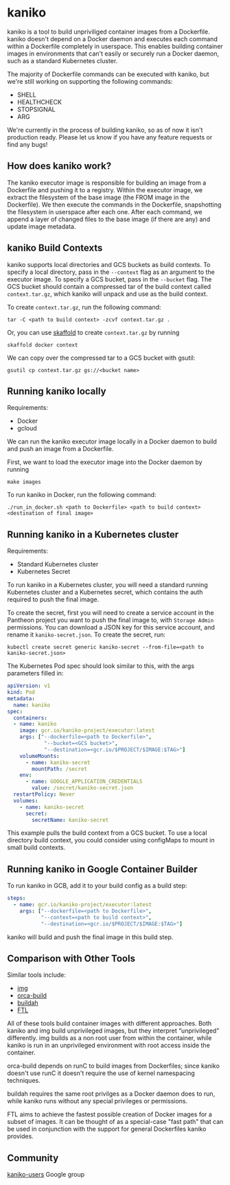 # kaniko

kaniko is a tool to build unpriviliged container images from a Dockerfile.
kaniko doesn't depend on a Docker daemon and executes each command within a Dockerfile completely in userspace.
This enables building container images in environments that can't easily or securely run a Docker daemon, such as a standard Kubernetes cluster. 

The majority of Dockerfile commands can be executed with kaniko, but we're still working on supporting the following commands:
* SHELL
* HEALTHCHECK
* STOPSIGNAL
* ARG

We're currently in the process of building kaniko, so as of now it isn't production ready.
Please let us know if you have any feature requests or find any bugs!

## How does kaniko work?

The kaniko executor image is responsible for building an image from a Dockerfile and pushing it to a registry.
Within the executor image, we extract the filesystem of the base image (the FROM image in the Dockerfile).
We then execute the commands in the Dockerfile, snapshotting the filesystem in userspace after each one.
After each command, we append a layer of changed files to the base image (if there are any) and update image metadata.

## kaniko Build Contexts
kaniko supports local directories and GCS buckets as build contexts. To specify a local directory, pass in the `--context` flag as an argument to the executor image.
To specify a GCS bucket, pass in the `--bucket` flag.
The GCS bucket should contain a compressed tar of the build context called `context.tar.gz`, which kaniko will unpack and use as the build context. 

To create `context.tar.gz`, run the following command:
```shell
tar -C <path to build context> -zcvf context.tar.gz .
```

Or, you can use [skaffold](https://github.com/GoogleCloudPlatform/skaffold) to create `context.tar.gz` by running
```
skaffold docker context
```

We can copy over the compressed tar to a GCS bucket with gsutil:

```
gsutil cp context.tar.gz gs://<bucket name>
```

## Running kaniko locally

Requirements:
* Docker
* gcloud

We can run the kaniko executor image locally in a Docker daemon to build and push an image from a Dockerfile.

First, we want to load the executor image into the Docker daemon by running
```shell
make images
```

To run kaniko in Docker, run the following command:
```shell
./run_in_docker.sh <path to Dockerfile> <path to build context> <destination of final image>
```

## Running kaniko in a Kubernetes cluster

Requirements:
* Standard Kubernetes cluster
* Kubernetes Secret

To run kaniko in a Kubernetes cluster, you will need a standard running Kubernetes cluster and a Kubernetes secret, which contains the auth required to push the final image. 

To create the secret, first you will need to create a service account in the Pantheon project you want to push the final image to, with `Storage Admin` permissions.
You can download a JSON key for this service account, and rename it `kaniko-secret.json`.
To create the secret, run:

```shell
kubectl create secret generic kaniko-secret --from-file=<path to kaniko-secret.json>
```

The Kubernetes Pod spec should look similar to this, with the args parameters filled in:

```yaml
apiVersion: v1
kind: Pod
metadata:
  name: kaniko
spec:
  containers:
  - name: kaniko
    image: gcr.io/kaniko-project/executor:latest
    args: ["--dockerfile=<path to Dockerfile>",
            "--bucket=<GCS bucket>",
            "--destination=<gcr.io/$PROJECT/$IMAGE:$TAG>"]
    volumeMounts:
      - name: kaniko-secret
        mountPath: /secret
    env:
      - name: GOOGLE_APPLICATION_CREDENTIALS
        value: /secret/kaniko-secret.json
  restartPolicy: Never
  volumes:
    - name: kaniko-secret
      secret:
        secretName: kaniko-secret
```

This example pulls the build context from a GCS bucket.
To use a local directory build context, you could consider using configMaps to mount in small build contexts.

## Running kaniko in Google Container Builder 
To run kaniko in GCB, add it to your build config as a build step:

```yaml
steps:
  - name: gcr.io/kaniko-project/executor:latest
    args: ["--dockerfile=<path to Dockerfile>",
           "--context=<path to build context>",
           "--destination=<gcr.io/$PROJECT/$IMAGE:$TAG>"]
```
kaniko will build and push the final image in this build step.

## Comparison with Other Tools

Similar tools include:
* [img](https://github.com/genuinetools/img)
* [orca-build](https://github.com/cyphar/orca-build)
* [buildah](https://github.com/projectatomic/buildah)
* [FTL](https://github.com/GoogleCloudPlatform/runtimes-common/tree/master/ftl)

All of these tools build container images with different approaches.
Both kaniko and img build unprivileged images, but they interpret “unprivileged” differently.
img builds as a non root user from within the container, while kaniko is run in an unprivileged environment with root access inside the container. 

orca-build depends on runC to build images from Dockerfiles; since kaniko doesn't use runC it doesn't require the use of kernel namespacing techniques.

buildah requires the same root privilges as a Docker daemon does to run, while kaniko runs without any special privileges or permissions.  

FTL aims to achieve the fastest possible creation of Docker images for a subset of images.
It can be thought of as a special-case "fast path" that can be used in conjunction with the support for general Dockerfiles kaniko provides.

## Community

[kaniko-users](https://groups.google.com/forum/#!forum/kaniko-users) Google group
